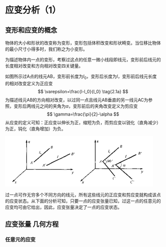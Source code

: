 # 应变分析（1）

## 变形和应变的概念

物体的大小和形状的改变称为变形，变形包括体积改变和形状畸变。当位移比物体的最小尺寸小得多时，我们称之为小变形。

为描述物体内一点的变形，考察过这点的任意一微小线段即线元，变形前后线元的长度相对改变和方向相对改变四关键量。

如图所示过A点的线元AB，变形前长度为$l_0$，变形后长度为$l$，变形前后线元长度的相对改变定义为正应变
$$
\varepsilon=\frac{l-l_0}{l_0}  \tag{2.1a}
$$
为描述线元AB的方向相对改变，以过同一点且线元AB垂直的另一线元AC为参照，变形后两线元之间的夹角为$\alpha$，变形前后的夹角改变定义为剪应变
$$
\gamma=\frac{\pi}{2}-\alpha
$$
从应变的定义可知：正应变以伸长为正，缩短为负，而剪应变以锐化（直角减少）为正，钝化（直角增加）为负。

![正应变和剪切应变](image\正应变和剪切应变.png)

过一点可作无穷多个不同方向的线元，所有这些线元的正应变和剪应变就构成该点的应变状态。从下面的分析可知，只要一点的应变张量已知，过这一点的任意元的应变均可由它给出，因此，应变张量决定了一点的应变状态。

## 应变张量 几何方程

### 任意元的应变

